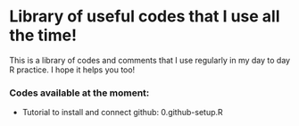 # Library of useful codes that I use all the time!

This is a library of codes and comments that I use regularly in my day to day R practice. I hope it helps you too!

### Codes available at the moment:
- Tutorial to install and connect github: 0.github-setup.R
